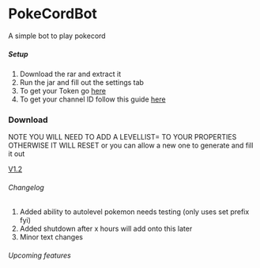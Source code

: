 # PokeCordBot
A simple bot to play pokecord

##### Setup
1. Download the rar and extract it
2. Run the jar and fill out the settings tab
3. To get your Token go [here](https://discordhelp.net/discord-token)
4. To get your channel ID follow this guide [here](https://support.discordapp.com/hc/en-us/articles/206346498-Where-can-I-find-my-User-Server-Message-ID-)


### Download
NOTE YOU WILL NEED TO ADD A LEVELLIST= TO YOUR PROPERTIES OTHERWISE IT WILL RESET
or you can allow a new one to generate and fill it out

[V1.2](http://bit.ly/2xEa35c)


###### Changelog
1. Added ability to autolevel pokemon needs testing (only uses set prefix fyi)
2. Added shutdown after x hours will add onto this later
3. Minor text changes



###### Upcoming features

